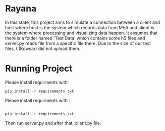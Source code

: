 # Rayana
In this state, this project aims to simulate a connection between a client and host where host is the system which records data from MEA and client is the system where processing and visualizing data happen.
It assumes that there is a folder named 'Test Data' which contains some h5 files and server.py reads file from a specific file there. Due to the size of our test files, I (Kowsar) did not upload them.
# Running Project
Please install requirments with:

```
pip install -r requirements.txt
```

Please install requirments with :
```

pip install -r requirements.txt

```

Then run server.py and after that, client.py file.
